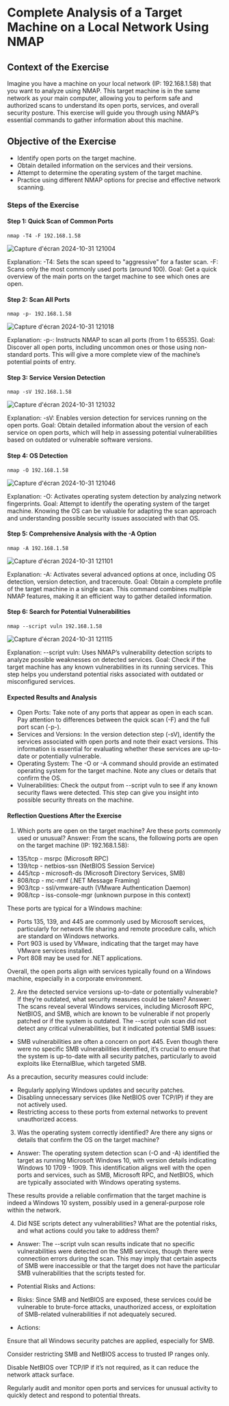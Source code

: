 # Complete Analysis of a Target Machine on a Local Network Using NMAP

## Context of the Exercise

Imagine you have a machine on your local network (IP: 192.168.1.58) that you want to analyze using NMAP. This target machine is in the same network as your main computer, allowing you to perform safe and authorized scans to understand its open ports, services, and overall security posture. This exercise will guide you through using NMAP’s essential commands to gather information about this machine.

## Objective of the Exercise

- Identify open ports on the target machine.
- Obtain detailed information on the services and their versions.
- Attempt to determine the operating system of the target machine.
- Practice using different NMAP options for precise and effective network scanning.
  
### Steps of the Exercise

#### Step 1: Quick Scan of Common Ports

```
nmap -T4 -F 192.168.1.58
```
![Capture d'écran 2024-10-31 121004](https://github.com/user-attachments/assets/e25063e5-a84f-40be-93ca-876b7c88335a)

Explanation:
-T4: Sets the scan speed to "aggressive" for a faster scan.
-F: Scans only the most commonly used ports (around 100).
Goal: Get a quick overview of the main ports on the target machine to see which ones are open.

#### Step 2: Scan All Ports

```
nmap -p- 192.168.1.58
```
![Capture d'écran 2024-10-31 121018](https://github.com/user-attachments/assets/df86e0fa-7b8d-438d-a85c-7da4a1a28d21)

Explanation:
-p-: Instructs NMAP to scan all ports (from 1 to 65535).
Goal: Discover all open ports, including uncommon ones or those using non-standard ports. This will give a more complete view of the machine’s potential points of entry.

#### Step 3: Service Version Detection

```
nmap -sV 192.168.1.58
```
![Capture d'écran 2024-10-31 121032](https://github.com/user-attachments/assets/fcef1790-2c9a-4872-8096-fcd2385a625c)

Explanation:
-sV: Enables version detection for services running on the open ports.
Goal: Obtain detailed information about the version of each service on open ports, which will help in assessing potential vulnerabilities based on outdated or vulnerable software versions.

#### Step 4: OS Detection

```
nmap -O 192.168.1.58
```
![Capture d'écran 2024-10-31 121046](https://github.com/user-attachments/assets/e111ab87-0307-4f16-8be9-b1f1e66a1b85)

Explanation:
-O: Activates operating system detection by analyzing network fingerprints.
Goal: Attempt to identify the operating system of the target machine. Knowing the OS can be valuable for adapting the scan approach and understanding possible security issues associated with that OS.

#### Step 5: Comprehensive Analysis with the -A Option

```
nmap -A 192.168.1.58
```
![Capture d'écran 2024-10-31 121101](https://github.com/user-attachments/assets/90921fd6-5b23-435a-a619-9e48ca6b0790)

Explanation:
-A: Activates several advanced options at once, including OS detection, version detection, and traceroute.
Goal: Obtain a complete profile of the target machine in a single scan. This command combines multiple NMAP features, making it an efficient way to gather detailed information.

#### Step 6: Search for Potential Vulnerabilities

```
nmap --script vuln 192.168.1.58
```
![Capture d'écran 2024-10-31 121115](https://github.com/user-attachments/assets/c87cb4b4-1651-4611-b8fd-4f26f7ff5231)

Explanation:
--script vuln: Uses NMAP’s vulnerability detection scripts to analyze possible weaknesses on detected services.
Goal: Check if the target machine has any known vulnerabilities in its running services. This step helps you understand potential risks associated with outdated or misconfigured services.

#### Expected Results and Analysis

- Open Ports: Take note of any ports that appear as open in each scan. Pay attention to differences between the quick scan (-F) and the full port scan (-p-).
- Services and Versions: In the version detection step (-sV), identify the services associated with open ports and note their exact versions. This information is essential for evaluating whether these services are up-to-date or potentially vulnerable.
- Operating System: The -O or -A command should provide an estimated operating system for the target machine. Note any clues or details that confirm the OS.
- Vulnerabilities: Check the output from --script vuln to see if any known security flaws were detected. This step can give you insight into possible security threats on the machine.

#### Reflection Questions After the Exercise

1. Which ports are open on the target machine? Are these ports commonly used or unusual?
Answer: From the scans, the following ports are open on the target machine (IP: 192.168.1.58):

- 135/tcp - msrpc (Microsoft RPC)
- 139/tcp - netbios-ssn (NetBIOS Session Service)
- 445/tcp - microsoft-ds (Microsoft Directory Services, SMB)
- 808/tcp - mc-nmf (.NET Message Framing)
- 903/tcp - ssl/vmware-auth (VMware Authentication Daemon)
- 908/tcp - iss-console-mgr (unknown purpose in this context)

These ports are typical for a Windows machine:

- Ports 135, 139, and 445 are commonly used by Microsoft services, particularly for network file sharing and remote procedure calls, which are standard on Windows networks.
- Port 903 is used by VMware, indicating that the target may have VMware services installed.
- Port 808 may be used for .NET applications.

Overall, the open ports align with services typically found on a Windows machine, especially in a corporate environment.

2. Are the detected service versions up-to-date or potentially vulnerable? If they’re outdated, what security measures could be taken?
Answer: The scans reveal several Windows services, including Microsoft RPC, NetBIOS, and SMB, which are known to be vulnerable if not properly patched or if the system is outdated. The --script vuln scan did not detect any critical vulnerabilities, but it indicated potential SMB issues:

- SMB vulnerabilities are often a concern on port 445. Even though there were no specific SMB vulnerabilities identified, it’s crucial to ensure that the system is up-to-date with all security patches, particularly to avoid exploits like EternalBlue, which targeted SMB.

As a precaution, security measures could include:

- Regularly applying Windows updates and security patches.
- Disabling unnecessary services (like NetBIOS over TCP/IP) if they are not actively used.
- Restricting access to these ports from external networks to prevent unauthorized access.

3. Was the operating system correctly identified? Are there any signs or details that confirm the OS on the target machine?

- Answer: The operating system detection scan (-O and -A) identified the target as running Microsoft Windows 10, with version details indicating Windows 10 1709 - 1909. This identification aligns well with the open ports and services, such as SMB, Microsoft RPC, and NetBIOS, which are typically associated with Windows operating systems.

These results provide a reliable confirmation that the target machine is indeed a Windows 10 system, possibly used in a general-purpose role within the network.

4. Did NSE scripts detect any vulnerabilities? What are the potential risks, and what actions could you take to address them?

- Answer: The --script vuln scan results indicate that no specific vulnerabilities were detected on the SMB services, though there were connection errors during the scan. This may imply that certain aspects of SMB were inaccessible or that the target does not have the particular SMB vulnerabilities that the scripts tested for.

- Potential Risks and Actions:

- Risks: Since SMB and NetBIOS are exposed, these services could be vulnerable to brute-force attacks, unauthorized access, or exploitation of SMB-related vulnerabilities if not adequately secured.

- Actions:

Ensure that all Windows security patches are applied, especially for SMB.

Consider restricting SMB and NetBIOS access to trusted IP ranges only.

Disable NetBIOS over TCP/IP if it’s not required, as it can reduce the network attack surface.

Regularly audit and monitor open ports and services for unusual activity to quickly detect and respond to potential threats.
